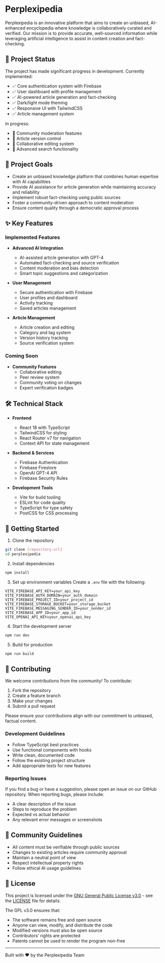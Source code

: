 # Perplexipedia

Perplexipedia is an innovative platform that aims to create an unbiased, AI-enhanced encyclopedia where knowledge is collaboratively curated and verified. Our mission is to provide accurate, well-sourced information while leveraging artificial intelligence to assist in content creation and fact-checking.

## 🌟 Project Status

The project has made significant progress in development. Currently implemented:
- ✅ Core authentication system with Firebase
- ✅ User dashboard with profile management
- ✅ AI-powered article generation and fact-checking
- ✅ Dark/light mode theming
- ✅ Responsive UI with TailwindCSS
- ✅ Article management system

In progress:
- 🚧 Community moderation features
- 🚧 Article version control
- 🚧 Collaborative editing system
- 🚧 Advanced search functionality

## 🎯 Project Goals

- Create an unbiased knowledge platform that combines human expertise with AI capabilities
- Provide AI assistance for article generation while maintaining accuracy and reliability
- Implement robust fact-checking using public sources
- Foster a community-driven approach to content moderation
- Ensure content quality through a democratic approval process

## ✨ Key Features

### Implemented Features
- **Advanced AI Integration**
  - AI-assisted article generation with GPT-4
  - Automated fact-checking and source verification
  - Content moderation and bias detection
  - Smart topic suggestions and categorization

- **User Management**
  - Secure authentication with Firebase
  - User profiles and dashboard
  - Activity tracking
  - Saved articles management

- **Article Management**
  - Article creation and editing
  - Category and tag system
  - Version history tracking
  - Source verification system

### Coming Soon
- **Community Features**
  - Collaborative editing
  - Peer review system
  - Community voting on changes
  - Expert verification badges

## 🛠️ Technical Stack

- **Frontend**
  - React 18 with TypeScript
  - TailwindCSS for styling
  - React Router v7 for navigation
  - Context API for state management

- **Backend & Services**
  - Firebase Authentication
  - Firebase Firestore
  - OpenAI GPT-4 API
  - Firebase Security Rules

- **Development Tools**
  - Vite for build tooling
  - ESLint for code quality
  - TypeScript for type safety
  - PostCSS for CSS processing

## 🚀 Getting Started

1. Clone the repository
```bash
git clone [repository-url]
cd perplexipedia
```

2. Install dependencies
```bash
npm install
```

3. Set up environment variables
Create a `.env` file with the following:
```
VITE_FIREBASE_API_KEY=your_api_key
VITE_FIREBASE_AUTH_DOMAIN=your_auth_domain
VITE_FIREBASE_PROJECT_ID=your_project_id
VITE_FIREBASE_STORAGE_BUCKET=your_storage_bucket
VITE_FIREBASE_MESSAGING_SENDER_ID=your_sender_id
VITE_FIREBASE_APP_ID=your_app_id
VITE_OPENAI_API_KEY=your_openai_api_key
```

4. Start the development server
```bash
npm run dev
```

5. Build for production
```bash
npm run build
```

## 🤝 Contributing

We welcome contributions from the community! To contribute:

1. Fork the repository
2. Create a feature branch
3. Make your changes
4. Submit a pull request

Please ensure your contributions align with our commitment to unbiased, factual content.

### Development Guidelines
- Follow TypeScript best practices
- Use functional components with hooks
- Write clean, documented code
- Follow the existing project structure
- Add appropriate tests for new features

### Reporting Issues
If you find a bug or have a suggestion, please open an issue on our GitHub repository. When reporting bugs, please include:
- A clear description of the issue
- Steps to reproduce the problem
- Expected vs actual behavior
- Any relevant error messages or screenshots

## 📜 Community Guidelines

- All content must be verifiable through public sources
- Changes to existing articles require community approval
- Maintain a neutral point of view
- Respect intellectual property rights
- Follow ethical AI usage guidelines

## 📝 License

This project is licensed under the [GNU General Public License v3.0](https://www.gnu.org/licenses/gpl-3.0.en.html) - see the [LICENSE](LICENSE) file for details.

The GPL v3.0 ensures that:
- The software remains free and open source
- Anyone can view, modify, and distribute the code
- Modified versions must also be open source
- Contributors' rights are protected
- Patents cannot be used to render the program non-free

---

Built with ❤️ by the Perplexipedia Team
